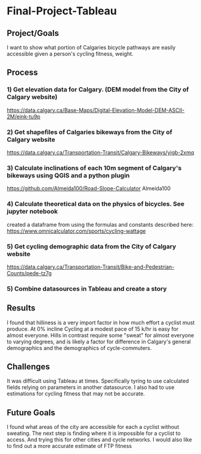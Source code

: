 # Final-Project-Tableau

## Project/Goals
I want to show what portion of Calgaries bicycle pathways are easily accessible given a person's cycling fitness, weight. 
## Process
### 1) Get elevation data for Calgary. (DEM model from the City of Calgary website)
https://data.calgary.ca/Base-Maps/Digital-Elevation-Model-DEM-ASCII-2M/eink-tu9p
### 2) Get shapefiles of Calgaries bikeways from the City of Calgary website
https://data.calgary.ca/Transportation-Transit/Calgary-Bikeways/yigb-2xmq
### 3) Calculate inclinations of each 10m segment of Calgary's bikeways using QGIS and a python plugin 
https://github.com/Almeida100/Road-Slope-Calculator
Almeida100
### 4) Calculate theoretical data on the physics of bicycles. See jupyter notebook
created a dataframe from using the formulas and constants described here: https://www.omnicalculator.com/sports/cycling-wattage

### 5) Get cycling demographic data from the City of Calgary website
https://data.calgary.ca/Transportation-Transit/Bike-and-Pedestrian-Counts/pede-tz7g
### 5) Combine datasources in Tableau and create a story

## Results
I found that hilliness is a very import factor in how much effort a cyclist must produce. At 0% incline Cycling at a modest pace of 15 k/hr is easy for almost everyone. Hills in contrast require some "sweat" for almost everyone to varying degrees, and is likely a factor for difference in Calgary's general demographics and the demographics of cycle-commuters. 

## Challenges 
It was difficult using Tableau at times. Specifically tyring to use calculated fields relying on parameters in another datasource. I also had to use estimations for cycling fitness that may not be accurate. 

## Future Goals
I found what areas of the city are accessible for each a cyclist without sweating. The next step is finding where it is impossible for a cyclist to access. And trying this for other cities and cycle networks. I would also like to find out a more accurate estimate of FTP fitness 
